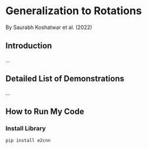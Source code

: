 # Generalization to Rotations

By Saurabh Koshatwar et al. (2022)


## Introduction

...

## Detailed List of Demonstrations

...

## How to Run My Code

### Install Library
```
pip install e2cnn
```
